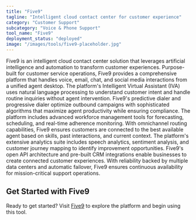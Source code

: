 ```yaml
---
title: "Five9"
tagline: "Intelligent cloud contact center for customer experience"
category: "Customer Support"
subcategory: "Voice & Phone Support"
tool_name: "Five9"
deployment_status: "deployed"
image: "/images/tools/five9-placeholder.jpg"
---
```

Five9 is an intelligent cloud contact center solution that leverages artificial intelligence and automation to transform customer experiences. Purpose-built for customer service operations, Five9 provides a comprehensive platform that handles voice, email, chat, and social media interactions from a unified agent desktop. The platform's Intelligent Virtual Assistant (IVA) uses natural language processing to understand customer intent and handle routine inquiries without agent intervention. Five9's predictive dialer and progressive dialer optimize outbound campaigns with sophisticated algorithms that maximize agent productivity while ensuring compliance. The platform includes advanced workforce management tools for forecasting, scheduling, and real-time adherence monitoring. With omnichannel routing capabilities, Five9 ensures customers are connected to the best available agent based on skills, past interactions, and current context. The platform's extensive analytics suite includes speech analytics, sentiment analysis, and customer journey mapping to identify improvement opportunities. Five9's open API architecture and pre-built CRM integrations enable businesses to create connected customer experiences. With reliability backed by multiple data centers and automatic failover, Five9 ensures continuous availability for mission-critical support operations.
## Get Started with Five9

Ready to get started? Visit [Five9](https://five9.com) to explore the platform and begin using this tool.
